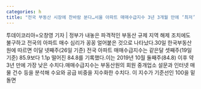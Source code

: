 ```yaml
---
categories: h
title: "전국 부동산 시장에 찬바람 분다…서울 아파트 매매수급지수 3년 3개월 만에 ‘최저’"
---
```

투데이코리아=오창영 기자 | 정부가 내놓은 파격적인 부동산 규제 지역 해제 조치에도 불구하고 전국의 아파트 매수 심리가 꽁꽁 얼어붙은 것으로 나타났다.30일 한국부동산원에 따르면 이달 넷째주(26일 기준) 전국 아파트 매매수급지수는 같은달 셋째주(19일 기준) 85.9보다 1.1p 떨어진 84.8를 기록했다.이는 2019년 10월 둘째주(84.8) 이후 약 3년 만에 가장 낮은 수치다.매매수급지수는 부동산원의 회원 중개업소 설문과 인터넷 매물 건수 등을 분석해 수요와 공급 비중을 지수화한 수치다. 이 지수가 기준선인 100을 밑돌면